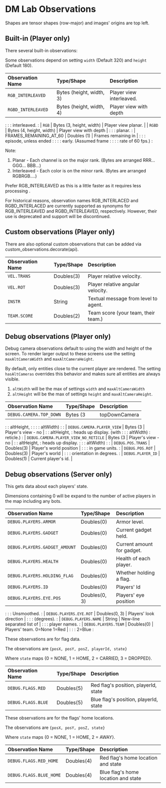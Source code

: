 # DM Lab Observations

Shapes are tensor shapes (row-major) and images' origins are top left.

## Built-in (Player only)

There several built-in observations:

Some observations depend on setting `width` (Default 320) and `height` (Default
180).

| Observation Name       | Type/Shape               | Description              |
| :--------------------- | :----------------------- | :----------------------- |
| `RGB_INTERLEAVED`      | Bytes (height, width, 3) | Player view interleaved. |
| `RGBD_INTERLEAVED`     | Bytes (height, width, 4) | Player view with depth   |
:                        :                          : interleaved.             :
| `RGB`                  | Bytes (3, height, width) | Player view planar.      |
| `RGBD`                 | Bytes (4, height, width) | Player view with depth   |
:                        :                          : planar.                  :
| FRAMES_REMAINING_AT_60 | Doubles (1)              | Frames remaining in      |
:                        :                          : episode, unless ended    :
:                        :                          : early. (Assumed frame    :
:                        :                          : rate of 60 fps.)         :

Note:

1.  Planar - Each channel is on the major rank. (Bytes are arranged RRR...
    GGG... BBB...)
2.  Interleaved - Each color is on the minor rank. (Bytes are arranged
    RGBRGB....)

Prefer RGB_INTERLEAVED as this is a little faster as it requires less processing
.

For historical reasons, observation names RGB_INTERLACED and RGBD_INTERLACED are
currently supported as synonyms for RGB_INTERLEAVED and RGBD_INTERLEAVED,
respectively. However, their use is deprecated and support will be discontinued.

## Custom observations (Player only)

There are also optional custom observations that can be added via
custom_observations.decorate(api).

Observation Name | Type/Shape | Description
:--------------- | :--------- | :-----------------------------------
`VEL.TRANS`      | Doubles(3) | Player relative velocity.
`VEL.ROT`        | Doubles(3) | Player relative angular velocity.
`INSTR`          | String     | Textual message from level to agent.
`TEAM.SCORE`     | Doubles(2) | Team score (your team, their team.)

## Debug observations (Player only)

Debug camera observations default to using the width and height of the screen.
To render larger output to these screens use the setting `maxAltCameraWidth` and
`maxAltCameraHeight`.

By default, only entities close to the current player are rendered. The setting
`hasAltCameras` overrides this behavior and makes sure all entities are always
visible.

1.  `altWidth` will be the max of settings `width` and `maxAltCameraWidth`
2.  `altHeight` will be the max of settings `height` and `maxAltCameraHeight`.

| Observation Name                      | Type/Shape | Description             |
| :------------------------------------ | :--------- | :---------------------- |
| `DEBUG.CAMERA.TOP_DOWN`               | Bytes (3   | topDownCamera           |
:                                       : altHeight, :                         :
:                                       : altWidth)  :                         :
| `DEBUG.CAMERA.PLAYER_VIEW`            | Bytes (3   | Player's view - no      |
:                                       : altHeight, : heads up display. (with :
:                                       : altWidth)  : reticle.)               :
| `DEBUG.CAMERA.PLAYER_VIEW_NO_RETICLE` | Bytes (3   | Player's view - no      |
:                                       : altHeight, : heads up display.       :
:                                       : altWidth)  :                         :
| `DEBUG.POS.TRANS`                     | Doubles(3) | Player's world position |
:                                       :            : in game units.          :
| `DEBUG.POS.ROT`                       | Doubles(3) | Player's world          |
:                                       :            : orientation in degrees. :
| `DEBUG.PLAYER_ID`                     | Doubles(1) | Current player's id.    |

## Debug observations (Server only)

This gets data about each players' state.

Dimensions containing 0 will be expand to the number of active players in the
map including any bots.

| Observation Name              | Type/Shape    | Description                 |
| :---------------------------- | :------------ | :-------------------------- |
| `DEBUG.PLAYERS.ARMOR`         | Doubles(0)    | Armor level.                |
| `DEBUG.PLAYERS.GADGET`        | Doubles(0)    | Current gadget held.        |
| `DEBUG.PLAYERS.GADGET_AMOUNT` | Doubles(0)    | Current amount for gadget.  |
| `DEBUG.PLAYERS.HEALTH`        | Doubles(0)    | Health of each player.      |
| `DEBUG.PLAYERS.HOLDING_FLAG`  | Doubles(0)    | Whether holding a flag.     |
| `DEBUG.PLAYERS.ID`            | Doubles(0)    | Players' Id                 |
| `DEBUG.PLAYERS.EYE.POS`       | Doubles(0, 3) | Players' eye position       |
:                               :               : Unsmoothed.                 :
| `DEBUG.PLAYERS.EYE.ROT`       | Doubles(0, 3) | Players' look direction     |
:                               :               : (degrees).                  :
| `DEBUG.PLAYERS.NAME`          | String        | New-line separated list of  |
:                               :               : player names.               :
| `DEBUG.PLAYERS.TEAM`          | Doubles(0)    | Players' team. 0=None 1=Red |
:                               :               : 2=Blue                      :

These observations are for flag data.

The observations are `{posX, posY, posZ, playerId, state}`

Where `state` maps {0 = NONE, 1 = HOME, 2 = CARRIED, 3 = DROPPED}.

Observation Name   | Type/Shape | Description
:----------------- | :--------- | :------------------------------------
`DEBUG.FLAGS.RED`  | Doubles(5) | Red flag's position, playerId, state
`DEBUG.FLAGS.BLUE` | Doubles(5) | Blue flag's position, playerId, state

These observations are for the flags' home locations.

The observations are `{posX, posY, posZ, state}`

Where `state` maps {0 = NONE, 1 = HOME, 2 = AWAY}.

Observation Name        | Type/Shape | Description
:---------------------- | :--------- | :----------------------------------
`DEBUG.FLAGS.RED_HOME`  | Doubles(4) | Red flag's home location and state
`DEBUG.FLAGS.BLUE_HOME` | Doubles(4) | Blue flag's home location and state
